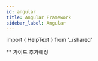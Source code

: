 ```yaml
---
id: angular
title: Angular Framework
sidebar_label: Angular
---
```


import { HelpText } from '../shared'

<HelpText>** 가이드 추가예정</HelpText>
